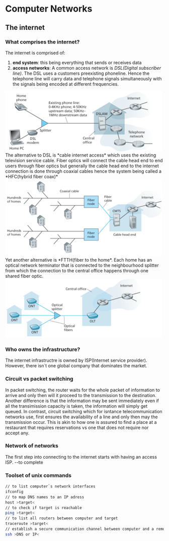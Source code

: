 # Computer Networks 

## The internet
### What comprises the internet? 
The internet is comprised of: 
1. **end system**: this being everything that sends or receives data 
2. **access networks**: A common access network is *DSL(Digital subscriber line)*. The DSL uses a customers preexisting phoneline. 
Hence the telephone line will carry data and telephone signals simultaneously with the signals being encoded at different frequencies.
<img src="src/w1.1.png" width="500" >
The alternative to DSL is *cable internet access* which uses the existing television service cable. Fiber optics will connect the cable head end to end users through fiber optics but generally the cable head end to the internet connection is done through coaxial cables hence the system being called a *HFC(hybrid fiber coax)*
<img src="src/w1.2.png" width="500" >
Yet another alternative is *FTTH(fiber to the home*. Each home has an optical network terminator that is connected to the neighbourhood splitter from which the connection to the central office happens through one shared fiber optic. 
<img src="src/w1.3.png" width="500" >

### Who owns the infrastructure?
The internet infrastructre is owned by ISP(Internet service provider). However, there isn`t one global company that dominates the market. 

### Circuit vs packet switching 
In packet switching, the router waits for the whole packet of information to arrive and only then will it proceed to the transmission to the destination. Another difference is that the information may be sent immediately even if all the transimission capacity is taken, the information will simply get queued. In contrast, circuit switching which for isntance telecommunication networks use, first ensures the availability of a line and only then may the transmission occur. This is akin to how one is assured to find a place at a restaurant that requires reservations vs one that does not require nor accept any.  

### Network of networks 
The first step into connecting to the internet starts with having an access ISP. 
--to complete

### Toolset of unix commands
```bash
// to list computer`s network interfaces 
ifconfig
// to map DNS names to an IP adress
host >target<
// to check if target is reachable 
ping >target<
// to list all routers between computer and target 
traceroute >target<
// establish a secure communication channel between computer and a remote one 
ssh >DNS or IP< 


```
